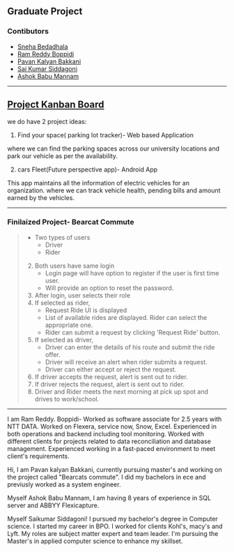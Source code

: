 ## Graduate Project 
### Contibutors
* [Sneha Bedadhala](https://github.com/snehabedadhala)
* [Ram Reddy Boppidi](https://github.com/RamReddy98)
* [Pavan Kalyan Bakkani](https://github.com/pavankalyanbakkani)
* [Sai Kumar Siddagoni](https://github.com/Saisid123)
* [Ashok Babu Mannam](https://github.com/AshokBabuMannam)

---

## **[Project Kanban Board](https://github.com/users/snehabedadhala/projects/3)**


we do have 2 project ideas:

1. Find your space( parking lot tracker)- Web based Application

where we can find the parking spaces across our university locations and park our vehicle as per the availability.

2. cars Fleet(Future perspective app)- Android App

This app maintains all the information of electric vehicles for an organization. where we can track vehicle health, pending bills and amount earned by the vehicles.

---

### Finilaized Project- Bearcat Commute

> - Two types of users
>    * Driver
>    * Rider
> 2. Both users have same login
>    * Login page will have option to register if the user is first time user.
>    * Will provide an option to reset the password.
> 3. After login, user selects their role
> 4. If selected as rider, 
>    * Request Ride UI is displayed
>    * List of available rides are displayed. Rider can select the appropriate one.
>    * Rider can submit a request by clicking 'Request Ride' button.
> 5. If selected as driver,
>    * Driver can enter the details of his route and submit the ride offer.
>    * Driver will receive an alert when rider submits a request.
>    * Driver can either accept or reject the request. 
> 6. If driver accepts the request, alert is sent out to rider.
> 7. If driver rejects the request, alert is sent out to rider.
> 8. Driver and Rider meets the next morning at pick up spot and drives to work/school.

---

I am Ram Reddy. Boppidi- Worked as software associate for 2.5 years with NTT DATA. Worked on Flexera, service now, Snow, Excel. Experienced in both operations and backend including tool monitoring. Worked with different clients for projects related to data reconciliation and database management. Experienced working in a fast-paced environment to meet client's requirements.

Hi, I am Pavan kalyan Bakkani, currently pursuing master's and  working on the project called "Bearcats commute". I did my bachelors in ece and previusly worked as a system engineer.

Myself Ashok Babu Mannam, I am having 8 years of experience in SQL server and ABBYY Flexicapture.

Myself Saikumar Siddagoni! I pursued my bachelor's degree in Computer science. I started my career in BPO. I worked for clients Kohl's, macy's and Lyft. My roles are subject matter expert and team leader. I'm pursuing the Master's in applied computer science to enhance my skillset.


